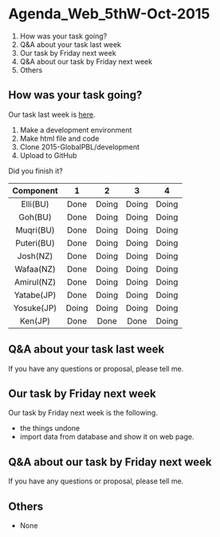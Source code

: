 # Agenda_Web_5thW-Oct-2015

1. How was your task going?
1. Q&A about your task last week
1. Our task by Friday next week
1. Q&A about our task by Friday next week
1. Others


## How was your task going?

Our task last week is [here](documents/meeting/weekly/Minutes_Web_3w-Oct-2015.md).  

1. Make a development environment
1. Make html file and code
1. Clone 2015-GlobalPBL/development
1. Upload to GitHub

Did you finish it?

|Component|1|2|3|4|  
|:---:|:---:|:---:|:---:|:---:|
|Elli(BU) 	|Done|Doing|Doing|Doing|
|Goh(BU) 	|Done|Doing|Doing|Doing|
|Muqri(BU) 	|Done|Doing|Doing|Doing|  
|Puteri(BU) 	|Done|Doing|Doing|Doing|  
|Josh(NZ) 	|Done|Doing|Doing|Doing|  
|Wafaa(NZ) 	|Done|Doing|Doing|Doing|  
|Amirul(NZ) 	|Done|Doing|Doing|Doing|  
|Yatabe(JP) 	|Done|Doing|Doing|Doing|
|Yosuke(JP) 	|Doing|Doing|Doing|Doing|
|Ken(JP) 	|Done|Done|Done|Doing|  


## Q&A about your task last week

If you have any questions or proposal, please tell me.


## Our task by Friday next week

Our task by Friday next week is the following.

* the things undone
* import data from database and show it on web page.


## Q&A about our task by Friday next week

If you have any questions or proposal, please tell me.


## Others

* None
